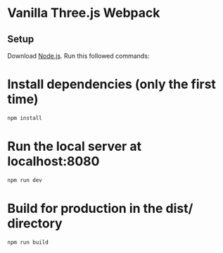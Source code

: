 # Vanilla Three.js Webpack

## Setup
Download [Node.js](https://nodejs.org/en/download/).
Run this followed commands:

# Install dependencies (only the first time)

``` bash
npm install
```

# Run the local server at localhost:8080

``` bash
npm run dev
```

# Build for production in the dist/ directory

``` bash
npm run build
```
